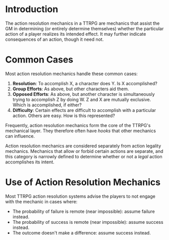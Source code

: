 # Introduction
The action resolution mechanics in a TTRPG are mechanics that assist the GM in determining (or
entirely determine themselves) whether the particular action of a player realizes its intended
effect. It may further indicate consequences of an action, though it need not.

# Common Cases
Most action resolution mechanics handle these common cases:
1. **Resolution**: To accomplish X, a character does Y. Is X accomplished?
2. **Group Efforts**: As above, but other characters aid them.
3. **Opposed Efforts**: As above, but another character is simultaneously trying to accomplish Z by
   doing W. Z and X are mutually exclusive. Which is accomplished, if either?
4. **Difficulty**: Certain effects are difficult to accomplish with a particular action. Others are
   easy. How is this represented?

Frequently, action resolution mechanics form the core of the TTRPG's mechanical layer. They
therefore often have *hooks* that other mechanics can influence.

Action resolution mechanics are considered separately from action legality mechanics. Mechanics that
allow or forbid certain actions are separate, and this category is narrowly defined to determine
whether or not a *legal* action accomplishes its intent.

# Use of Action Resolution Mechanics
Most TTRPG action resolution systems advise the players to not engage with the mechanic in cases
where:
 * The probability of failure is remote (near impossible): assume failure instead.
 * The probability of success is remote (near impossible): assume success instead.
 * The outcome doesn't make a difference: assume success instead.
